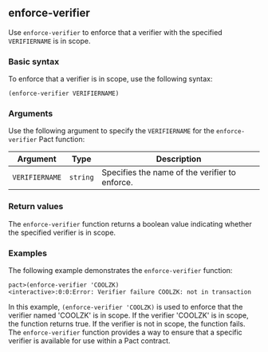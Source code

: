 ## enforce-verifier
Use `enforce-verifier` to enforce that a verifier with the specified `VERIFIERNAME` is in scope.

### Basic syntax

To enforce that a verifier is in scope, use the following syntax:

`(enforce-verifier VERIFIERNAME)`

### Arguments

Use the following argument to specify the `VERIFIERNAME` for the `enforce-verifier` Pact function:

| Argument    | Type   | Description                                     |
|-------------|--------|-------------------------------------------------|
| `VERIFIERNAME` | `string` | Specifies the name of the verifier to enforce.  |

### Return values

The `enforce-verifier` function returns a boolean value indicating whether the specified verifier is in scope.

### Examples

The following example demonstrates the `enforce-verifier` function:

```pact
pact>(enforce-verifier 'COOLZK)
<interactive>:0:0:Error: Verifier failure COOLZK: not in transaction
```

In this example, `(enforce-verifier 'COOLZK)` is used to enforce that the verifier named 'COOLZK' is in scope. If the verifier 'COOLZK' is in scope, the function returns true. If the verifier is not in scope, the function fails. The `enforce-verifier` function provides a way to ensure that a specific verifier is available for use within a Pact contract.
